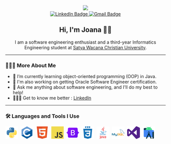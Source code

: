 <div id="header" align="center">
  <img src="https://i.giphy.com/media/v1.Y2lkPTc5MGI3NjExZmRwYnQzbGl2aHl0bW9heWx5OWxqeXhkNXpmbzBxcXdjOXFvYmczdSZlcD12MV9pbnRlcm5hbF9naWZfYnlfaWQmY3Q9cw/Oj25fisQ3zhukVWY96/giphy.gif" width="100"/>
  
  <div id="badges">
    <a href="https://www.linkedin.com/in/joana-aldoranti">
      <img src="https://img.shields.io/badge/LinkedIn-blue?style=for-the-badge&logo=linkedin&logoColor=white" alt="LinkedIn Badge"/>
    </a>
    <a href="mailto:joanaaldoranti09@gmail.com?subject=Hi there">
      <img src="https://img.shields.io/badge/Gmail-red?style=for-the-badge&logo=gmail&logoColor=white" alt="Gmail Badge"/>
    </a>
  </div>
  
  <h2>Hi, I'm Joana 👋🏻</h2>
  <p>I am a software engineering enthusiast and a third-year Informatics Engineering student at <a href="https://www.uksw.edu/">Satya Wacana Christian University</a>.</p>
</div>

---

### 🙋🏻‍♀️ **More About Me**

- 🌱 I’m currently learning object-oriented programming (OOP) in Java.
- 🍂 I'm also working on getting Oracle Software Engineer certification.
- 💬 Ask me anything about software engineering, and I'll do my best to help!
- 🙍🏻‍♀️ Get to know me better : [LinkedIn](https://www.linkedin.com/in/joana-aldoranti)

---

### :hammer_and_wrench: **Languages and Tools I Use**

<div>
  <img src="https://github.com/devicons/devicon/blob/master/icons/python/python-original.svg" title="Python" alt="Python" width="40" height="40"/>&nbsp;
  <img src="https://github.com/devicons/devicon/blob/master/icons/c/c-original.svg" title="C" alt="C" width="40" height="40"/>&nbsp;
  <img src="https://github.com/devicons/devicon/blob/master/icons/html5/html5-original.svg" title="HTML5" alt="HTML" width="40" height="40"/>&nbsp;
  <img src="https://github.com/devicons/devicon/blob/master/icons/javascript/javascript-original.svg" title="JavaScript" alt="JavaScript" width="40" height="40"/>&nbsp;
  <img src="https://github.com/devicons/devicon/blob/master/icons/bootstrap/bootstrap-original.svg" title="Bootstrap" alt="Bootstrap" width="40" height="40"/>&nbsp;
  <img src="https://github.com/devicons/devicon/blob/master/icons/css3/css3-plain-wordmark.svg" title="CSS3" alt="CSS" width="40" height="40"/>&nbsp;
  <img src="https://github.com/devicons/devicon/blob/master/icons/java/java-original-wordmark.svg" title="Java" alt="Java" width="40" height="40"/>&nbsp;
  <img src="https://github.com/devicons/devicon/blob/master/icons/mysql/mysql-original-wordmark.svg" title="MySQL" alt="MySQL" width="40" height="40"/>&nbsp;
  <img src="https://github.com/devicons/devicon/blob/master/icons/visualstudio/visualstudio-plain.svg" title="VisualStudio" alt="VisualStudio" width="40" height="40"/>&nbsp;
  <img src="https://github.com/devicons/devicon/blob/master/icons/androidstudio/androidstudio-original.svg" title="androidstudio" alt="androidstudio" width="40" height="40"/>&nbsp;
</div>
